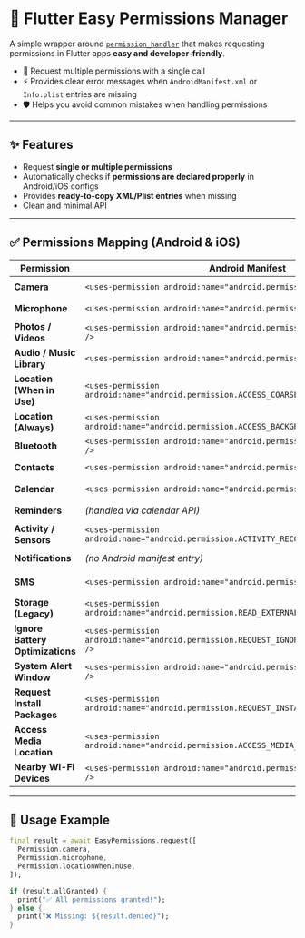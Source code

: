# 📖 Flutter Easy Permissions Manager

A simple wrapper around [`permission_handler`](https://pub.dev/packages/permission_handler) that makes requesting permissions in Flutter apps **easy and developer-friendly**.  

- 🚀 Request multiple permissions with a single call  
- ⚡ Provides clear error messages when `AndroidManifest.xml` or `Info.plist` entries are missing  
- 🛡️ Helps you avoid common mistakes when handling permissions  

---

## ✨ Features
- Request **single or multiple permissions**  
- Automatically checks if **permissions are declared properly** in Android/iOS configs  
- Provides **ready-to-copy XML/Plist entries** when missing  
- Clean and minimal API  

---

## ✅ Permissions Mapping (Android & iOS)

| Permission                    | Android Manifest                                                                 | iOS Info.plist                                                                 |
|--------------------------------|----------------------------------------------------------------------------------|--------------------------------------------------------------------------------|
| **Camera**                    | `<uses-permission android:name="android.permission.CAMERA" />`                   | `<key>NSCameraUsageDescription</key><string>App needs camera access.</string>` |
| **Microphone**                | `<uses-permission android:name="android.permission.RECORD_AUDIO" />`             | `<key>NSMicrophoneUsageDescription</key><string>App needs mic access.</string>`|
| **Photos / Videos**           | `<uses-permission android:name="android.permission.READ_MEDIA_IMAGES" />`        | `<key>NSPhotoLibraryUsageDescription</key><string>Access to photos.</string>`  |
| **Audio / Music Library**     | `<uses-permission android:name="android.permission.READ_MEDIA_AUDIO" />`         | `<key>NSAppleMusicUsageDescription</key><string>Access to music.</string>`     |
| **Location (When in Use)**    | `<uses-permission android:name="android.permission.ACCESS_COARSE_LOCATION" />`   | `<key>NSLocationWhenInUseUsageDescription</key><string>Access location.</string>`|
| **Location (Always)**         | `<uses-permission android:name="android.permission.ACCESS_BACKGROUND_LOCATION" />`| `<key>NSLocationAlwaysAndWhenInUseUsageDescription</key><string>Background location.</string>`|
| **Bluetooth**                 | `<uses-permission android:name="android.permission.BLUETOOTH_CONNECT" />`        | `<key>NSBluetoothAlwaysUsageDescription</key><string>Bluetooth access.</string>`|
| **Contacts**                  | `<uses-permission android:name="android.permission.READ_CONTACTS" />`            | `<key>NSContactsUsageDescription</key><string>Access to contacts.</string>`   |
| **Calendar**                  | `<uses-permission android:name="android.permission.READ_CALENDAR" />`            | `<key>NSCalendarsUsageDescription</key><string>Access to calendar.</string>`  |
| **Reminders**                 | *(handled via calendar API)*                                                     | `<key>NSRemindersUsageDescription</key><string>Access to reminders.</string>` |
| **Activity / Sensors**        | `<uses-permission android:name="android.permission.ACTIVITY_RECOGNITION" />`     | `<key>NSMotionUsageDescription</key><string>Access to motion sensors.</string>`|
| **Notifications**             | *(no Android manifest entry)*                                                    | `<key>NSUserNotificationUsageDescription</key><string>Send notifications.</string>`|
| **SMS**                       | `<uses-permission android:name="android.permission.SEND_SMS" />`                 | *(not allowed in iOS – use MFMessageComposeViewController)*                    |
| **Storage (Legacy)**          | `<uses-permission android:name="android.permission.READ_EXTERNAL_STORAGE" />`    | `<key>NSPhotoLibraryUsageDescription</key><string>Access to photos/media.</string>`|
| **Ignore Battery Optimizations** | `<uses-permission android:name="android.permission.REQUEST_IGNORE_BATTERY_OPTIMIZATIONS" />` | *(not applicable on iOS)*                                                     |
| **System Alert Window**       | `<uses-permission android:name="android.permission.SYSTEM_ALERT_WINDOW" />`      | *(not applicable on iOS)*                                                     |
| **Request Install Packages**  | `<uses-permission android:name="android.permission.REQUEST_INSTALL_PACKAGES" />` | *(not applicable on iOS)*                                                     |
| **Access Media Location**     | `<uses-permission android:name="android.permission.ACCESS_MEDIA_LOCATION" />`    | *(not applicable on iOS)*                                                     |
| **Nearby Wi-Fi Devices**      | `<uses-permission android:name="android.permission.NEARBY_WIFI_DEVICES" />`      | *(not applicable on iOS)*                                                     |

---

## 🚀 Usage Example

```dart
final result = await EasyPermissions.request([
  Permission.camera,
  Permission.microphone,
  Permission.locationWhenInUse,
]);

if (result.allGranted) {
  print("✅ All permissions granted!");
} else {
  print("❌ Missing: ${result.denied}");
}

